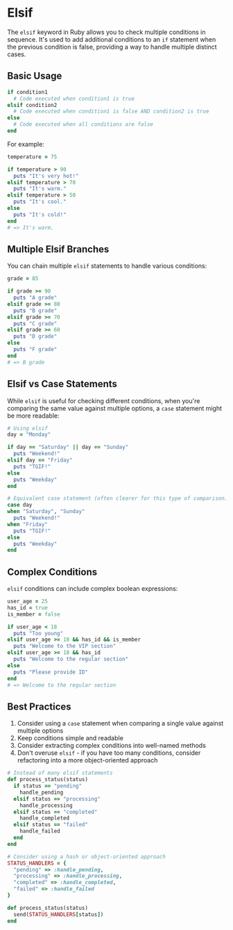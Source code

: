 # Elsif

The `elsif` keyword in Ruby allows you to check multiple conditions in sequence. It's used to add additional conditions to an `if` statement when the previous condition is false, providing a way to handle multiple distinct cases.

## Basic Usage

```ruby
if condition1
  # Code executed when condition1 is true
elsif condition2
  # Code executed when condition1 is false AND condition2 is true
else
  # Code executed when all conditions are false
end
```

For example:

```ruby
temperature = 75

if temperature > 90
  puts "It's very hot!"
elsif temperature > 70
  puts "It's warm."
elsif temperature > 50
  puts "It's cool."
else
  puts "It's cold!"
end
# => It's warm.
```

## Multiple Elsif Branches

You can chain multiple `elsif` statements to handle various conditions:

```ruby
grade = 85

if grade >= 90
  puts "A grade"
elsif grade >= 80
  puts "B grade"
elsif grade >= 70
  puts "C grade"
elsif grade >= 60
  puts "D grade"
else
  puts "F grade"
end
# => B grade
```

## Elsif vs Case Statements

While `elsif` is useful for checking different conditions, when you're comparing the same value against multiple options, a `case` statement might be more readable:

```ruby
# Using elsif
day = "Monday"

if day == "Saturday" || day == "Sunday"
  puts "Weekend!"
elsif day == "Friday"
  puts "TGIF!"
else
  puts "Weekday"
end

# Equivalent case statement (often clearer for this type of comparison)
case day
when "Saturday", "Sunday"
  puts "Weekend!"
when "Friday"
  puts "TGIF!"
else
  puts "Weekday"
end
```

## Complex Conditions

`elsif` conditions can include complex boolean expressions:

```ruby
user_age = 25
has_id = true
is_member = false

if user_age < 18
  puts "Too young"
elsif user_age >= 18 && has_id && is_member
  puts "Welcome to the VIP section"
elsif user_age >= 18 && has_id
  puts "Welcome to the regular section"
else
  puts "Please provide ID"
end
# => Welcome to the regular section
```

## Best Practices

1. Consider using a `case` statement when comparing a single value against multiple options
2. Keep conditions simple and readable
3. Consider extracting complex conditions into well-named methods
4. Don't overuse `elsif` - if you have too many conditions, consider refactoring into a more object-oriented approach

```ruby
# Instead of many elsif statements
def process_status(status)
  if status == "pending"
    handle_pending
  elsif status == "processing"
    handle_processing
  elsif status == "completed"
    handle_completed
  elsif status == "failed"
    handle_failed
  end
end

# Consider using a hash or object-oriented approach
STATUS_HANDLERS = {
  "pending" => :handle_pending,
  "processing" => :handle_processing,
  "completed" => :handle_completed,
  "failed" => :handle_failed
}

def process_status(status)
  send(STATUS_HANDLERS[status])
end
``` 